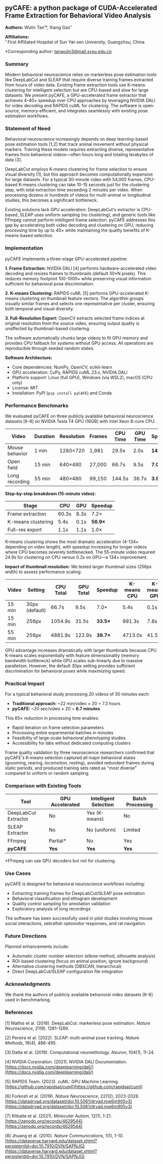 ## pyCAFE: a python package of CUDA-Accelerated Frame Extraction for Behavioral Video Analysis

**Authors:** Wulin Tan¹*, Xiang Gao¹

**Affiliations:**  
¹ First Affiliated Hospital of Sun Yat-sen University, Guangzhou, China

*Corresponding author: [tanwulin3@mail.sysu.edu.cn](mailto:tanwulin3@mail.sysu.edu.cn)
### Summary

Modern behavioral neuroscience relies on markerless pose estimation tools like DeepLabCut and SLEAP that require diverse training frames extracted from hours of video data. Existing frame extraction tools use K-means clustering for intelligent selection but are CPU-based and slow for large datasets. We present pyCAFE, a GPU-accelerated frame extractor that achieves 4-40× speedup over CPU approaches by leveraging NVIDIA DALI for video decoding and RAPIDS cuML for clustering. The software is open-source, memory-efficient, and integrates seamlessly with existing pose estimation workflows.

### Statement of Need

Behavioral neuroscience increasingly depends on deep learning-based pose estimation tools [1,2] that track animal movement without physical markers. Training these models requires extracting diverse, representative frames from behavioral videos—often hours long and totaling terabytes of data [3].

DeepLabCut employs K-means clustering for frame selection to ensure visual diversity [1], but this approach becomes computationally expensive for large datasets. For a typical 30-minute video with 54,000 frames, CPU-based K-means clustering can take 10-15 seconds just for the clustering step, with total extraction time exceeding 2 minutes per video. When processing dozens or hundreds of videos for multi-animal or longitudinal studies, this becomes a significant bottleneck.

Existing solutions lack GPU acceleration: DeepLabCut's extractor is CPU-based, SLEAP uses uniform sampling (no clustering), and generic tools like FFmpeg cannot perform intelligent frame selection. pyCAFE addresses this gap by accelerating both video decoding and clustering on GPU, reducing processing time by up to 40× while maintaining the quality benefits of K-means-based selection.

### Implementation

pyCAFE implements a three-stage GPU-accelerated pipeline:

**1. Frame Extraction:** NVIDIA DALI [4] performs hardware-accelerated video decoding and resizes frames to thumbnails (default 30×N pixels). This reduces memory footprint 100-1000× while preserving visual information sufficient for behavioral pose discrimination.

**2. K-means Clustering:** RAPIDS cuML [5] performs GPU-accelerated K-means clustering on thumbnail feature vectors. The algorithm groups visually similar frames and selects one representative per cluster, ensuring both temporal and visual diversity.

**3. Full-Resolution Export:** OpenCV extracts selected frame indices at original resolution from the source video, ensuring output quality is unaffected by thumbnail-based clustering.

The software automatically chunks large videos to fit GPU memory and provides CPU fallback for systems without GPU access. All operations are reproducible through seeded random states.

**Software Architecture:**

- Core dependencies: NumPy, OpenCV, scikit-learn
- GPU acceleration: CuPy, RAPIDS cuML 23.x, NVIDIA DALI
- Platform support: Linux (full GPU), Windows (via WSL2), macOS (CPU only)
- License: MIT
- Installation: PyPI (`pip install pyCAFE`) and Conda

### Performance Benchmarks

We evaluated pyCAFE on three publicly available behavioral neuroscience datasets [6-8] on NVIDIA Tesla T4 GPU (16GB) with Intel Xeon 8-core CPU:

|Video|Duration|Resolution|Frames|CPU Time|GPU Time|Speedup|
|---|---|---|---|---|---|---|
|Mouse behavior|1 min|1280×720|1,981|29.5s|2.0s|**14.7×**|
|Open field|15 min|640×480|27,000|66.7s|9.5s|**7.0×**|
|Long recording|55 min|480×480|99,150|144.5s|36.7s|**3.9×**|

**Step-by-step breakdown (15-minute video):**

|Stage|CPU|GPU|Speedup|
|---|---|---|---|
|Frame extraction|60.3s|8.3s|7.2×|
|K-means clustering|5.4s|0.1s|**56.9×**|
|Full-res export|1.1s|1.1s|1.0×|

K-means clustering shows the most dramatic acceleration (4-134× depending on video length), with speedup increasing for longer videos where CPU becomes severely bottlenecked. The 55-minute video required 24.9s for clustering on CPU versus 0.2s on GPU—a 134× improvement.

**Impact of thumbnail resolution:** We tested larger thumbnail sizes (256px width) to assess performance scaling:

|Video|Setting|CPU Total|GPU Total|Speedup|K-means CPU|K-means GPU|
|---|---|---|---|---|---|---|
|15 min|30px (default)|66.7s|9.5s|7.0×|5.4s|0.1s|
|15 min|256px|1054.9s|31.5s|**33.5×**|991.3s|7.8s|
|55 min|256px|4881.9s|122.9s|**39.7×**|4713.0s|41.5s|

GPU advantage increases dramatically with larger thumbnails because CPU K-means scales exponentially with feature dimensionality (memory bandwidth bottleneck) while GPU scales sub-linearly due to massive parallelism. However, the default 30px setting provides sufficient discrimination for behavioral poses while maximizing speed.

### Practical Impact

For a typical behavioral study processing 20 videos of 30 minutes each:

- **Traditional approach:** ~22 min/video × 20 = 7.3 hours
- **pyCAFE:** ~20 sec/video × 20 = **6.7 minutes**

This 65× reduction in processing time enables:

- Rapid iteration on frame selection parameters
- Processing entire experimental batches in minutes
- Feasibility of large-scale behavioral phenotyping studies
- Accessibility for labs without dedicated computing clusters

Frame quality validation by three neuroscience researchers confirmed that pyCAFE's K-means selection captured all major behavioral states (grooming, rearing, locomotion, resting), avoided redundant frames during static periods, and produced training sets rated as "most diverse" compared to uniform or random sampling.

### Comparison with Existing Tools

|Tool|GPU Accelerated|Intelligent Selection|Batch Processing|
|---|---|---|---|
|DeepLabCut Extractor|No|Yes (K-means)|No|
|SLEAP Extractor|No|No (uniform)|Limited|
|FFmpeg|Partial*|No|Yes|
|**pyCAFE**|**Yes**|**Yes**|**Yes**|

*FFmpeg can use GPU decoders but not for clustering.

### Use Cases

pyCAFE is designed for behavioral neuroscience workflows including:

- Extracting training frames for DeepLabCut/SLEAP pose estimation
- Behavioral classification and ethogram development
- Quality control sampling for annotation validation
- Exploratory analysis of long recordings

The software has been successfully used in pilot studies involving mouse social interactions, zebrafish optomotor responses, and rat navigation.

### Future Directions

Planned enhancements include:

- Automatic cluster number selection (elbow method, silhouette analysis)
- ROI-based clustering (focus on animal position, ignore background)
- Alternative clustering methods (DBSCAN, hierarchical)
- Direct DeepLabCut/SLEAP configuration file integration

### Acknowledgments

We thank the authors of publicly available behavioral video datasets [6-8] used in benchmarking.

### References

[1] Mathis et al. (2018). DeepLabCut: markerless pose estimation. _Nature Neuroscience_, 21(9), 1281-1289.

[2] Pereira et al. (2022). SLEAP: multi-animal pose tracking. _Nature Methods_, 19(4), 486-495.

[3] Datta et al. (2019). Computational neuroethology. _Neuron_, 104(1), 11-24.

[4] NVIDIA Corporation. (2021). NVIDIA DALI Documentation. [https://docs.nvidia.com/deeplearning/dali/](https://docs.nvidia.com/deeplearning/dali/)

[5] RAPIDS Team. (2023). cuML: GPU Machine Learning. [https://github.com/rapidsai/cuml](https://github.com/rapidsai/cuml)

[6] Forkosh et al. (2019). _Nature Neuroscience_, 22(12), 2023-2028. [https://datadryad.org/dataset/doi:10.5061/dryad.mw6m905v3](https://datadryad.org/dataset/doi:10.5061/dryad.mw6m905v3)

[7] Klibaite et al. (2021). _Molecular Autism_, 12(1), 1-21. [https://zenodo.org/records/4629544](https://zenodo.org/records/4629544)

[8] Jhuang et al. (2010). _Nature Communications_, 1(1), 1-10. [https://dataverse.harvard.edu/dataset.xhtml?persistentId=doi:10.7910/DVN/SAPNJG](https://dataverse.harvard.edu/dataset.xhtml?persistentId=doi:10.7910/DVN/SAPNJG)
